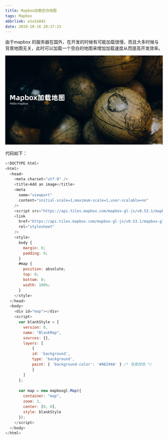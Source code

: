 ```yaml
---
title: Mapbox加载空白地图
tags: Mapbox
abbrlink: e1a3a842
date: 2019-10-16 20:37:23
---
```


由于mapbox 的服务器在国外，在开发的时候有可能加载很慢，而且大多时候与背景地图无关，此时可以加载一个空白的地图来增加加载速度从而提高开发效率。

![1571374714735](Mapbox%E5%8A%A0%E8%BD%BD%E7%A9%BA%E7%99%BD%E5%9C%B0%E5%9B%BE/1571374714735.jpg)

<!--more-->

代码如下：

```javascript
<!DOCTYPE html>
<html>
  <head>
    <meta charset="utf-8" />
    <title>Add an image</title>
    <meta
      name="viewport"
      content="initial-scale=1,maximum-scale=1,user-scalable=no"
    />
    <script src="https://api.tiles.mapbox.com/mapbox-gl-js/v0.53.1/mapbox-gl.js"></script>
    <link
      href="https://api.tiles.mapbox.com/mapbox-gl-js/v0.53.1/mapbox-gl.css"
      rel="stylesheet"
    />
    <style>
      body {
        margin: 0;
        padding: 0;
      }
      #map {
        position: absolute;
        top: 0;
        bottom: 0;
        width: 100%;
      }
    </style>
  </head>
  <body>
    <div id="map"></div>
    <script>
      var blankStyle = {
        version: 8,
        name: "BlankMap",
        sources: {},
        layers: [
			{
        	id: 'background',
        	type: 'background',
        	paint: { 'background-color': '#08294A' } /* 背景颜色 */
      		}
		]
      };

      var map = new mapboxgl.Map({
        container: "map",
        zoom: 3,
        center: [0, 0],
        style: blankStyle
      });
    </script>
  </body>
</html>
```

